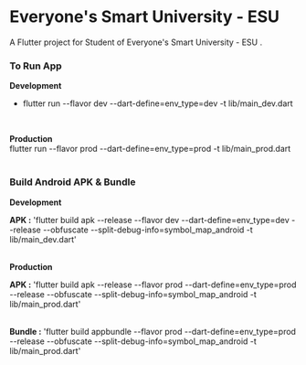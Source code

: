 
# Everyone's Smart University - ESU

A Flutter project for Student of Everyone's Smart University - ESU .

### To Run App

**Development**<br/>
 - flutter run --flavor dev --dart-define=env_type=dev -t lib/main_dev.dart
<br/>

**Production**<br/>
flutter run --flavor prod --dart-define=env_type=prod -t lib/main_prod.dart
<br/><br/>

### Build Android APK & Bundle

**Development**<br/>

**APK :** 'flutter build apk --release --flavor dev --dart-define=env_type=dev  --release --obfuscate --split-debug-info=symbol_map_android -t lib/main_dev.dart'
<br/><br/>

**Production**<br/>

**APK :** 'flutter build apk --release --flavor prod --dart-define=env_type=prod  --release --obfuscate --split-debug-info=symbol_map_android -t lib/main_prod.dart'
<br/><br/>

**Bundle :** 'flutter build appbundle --flavor prod --dart-define=env_type=prod  --release --obfuscate --split-debug-info=symbol_map_android -t lib/main_prod.dart'
<br/><br/>

